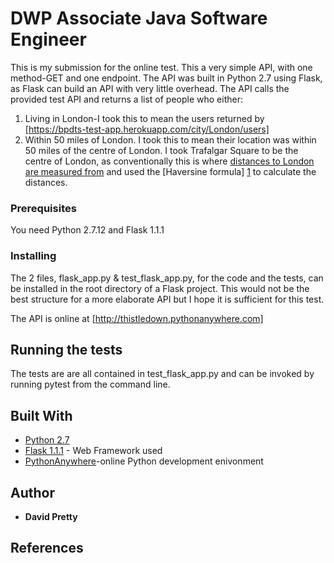 # DWP Associate Java Software Engineer

This is my submission for the online test. This a very simple API, with one method-GET and one endpoint. The API was built in Python 2.7 using Flask, as Flask can build an API with very little overhead. The API calls the provided test API and returns a list of people who either:
1. Living in London-I took this to mean the users returned by [https://bpdts-test-app.herokuapp.com/city/London/users]
2. Within 50 miles of London. I took this to mean their location was within 50 miles of the centre of London. I took Trafalgar Square to be the centre of London, as conventionally this is where [distances to London are measured from][0] and used the [Haversine formula] [1] to calculate the distances.

### Prerequisites

You need Python 2.7.12 and Flask 1.1.1

### Installing

The 2 files,  flask_app.py & test_flask_app.py, for the code and the tests, can be installed in the root directory of a Flask project. This would not be the best structure for a more elaborate API but I hope it is sufficient for this test. 

The API is online at [http://thistledown.pythonanywhere.com]

## Running the tests

The tests are are all contained in test_flask_app.py and can be invoked by running pytest from the command line.

## Built With

* [Python 2.7](https://www.python.org/download/releases/2.7/)
* [Flask 1.1.1](https://flask.palletsprojects.com/en/1.1.x/) - Web Framework used
* [PythonAnywhere](https://www.pythonanywhere.com/)-online Python development enivonment


## Author

* **David Pretty**

## References
[0]: https://en.wikipedia.org/wiki/Central_London
[1]: https://en.wikipedia.org/wiki/Haversine_formula

